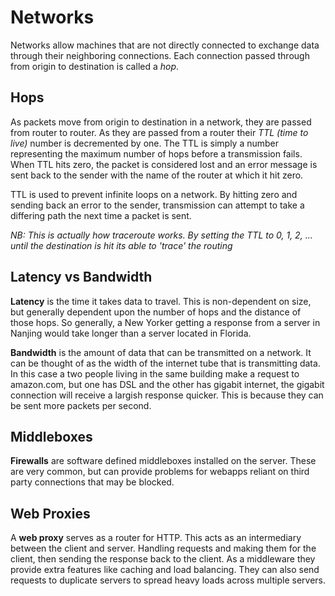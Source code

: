 # Networks

Networks allow machines that are not directly connected to exchange data through their neighboring connections. Each connection passed through from origin to destination is called a *hop*.

## Hops

As packets move from origin to destination in a network, they are passed from router to router. As they are passed from a router their *TTL (time to live)* number is decremented by one. The TTL is simply a number representing the maximum number of hops before a transmission fails. When TTL hits zero, the packet is considered lost and an error message is sent back to the sender with the name of the router at which it hit zero.

TTL is used to prevent infinite loops on a network. By hitting zero and sending back an error to the sender, transmission can attempt to take a differing path the next time a packet is sent.

*NB: This is actually how traceroute works. By setting the TTL to 0, 1, 2, ... until the destination is hit its able to 'trace' the routing*

## Latency vs Bandwidth

**Latency** is the time it takes data to travel. This is non-dependent on size, but generally dependent upon the number of hops and the distance of those hops. So generally, a New Yorker getting a response from a server in Nanjing would take longer than a server located in Florida.

**Bandwidth** is the amount of data that can be transmitted on a network. It can be thought of as the width of the internet tube that is transmitting data. In this case a two people living in the same building make a request to amazon.com, but one has DSL and the other has gigabit internet, the gigabit connection will receive a largish response quicker. This is because they can be sent more packets per second.

## Middleboxes

**Firewalls** are software defined middleboxes installed on the server. These are very common, but can provide problems for webapps reliant on third party connections that may be blocked.

## Web Proxies

A **web proxy** serves as a router for HTTP. This acts as an intermediary between the client and server. Handling requests and making them for the client, then sending the response back to the client. As a middleware they provide extra features like caching and load balancing. They can also send requests to duplicate servers to spread heavy loads across multiple servers.
